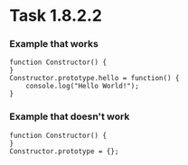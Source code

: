 # Task 1.8.2.2


### Example that works
```
function Constructor() {
}
Constructor.prototype.hello = function() {
    console.log("Hello World!"); 
}

```

### Example that doesn't work
```
function Constructor() {
}
Constructor.prototype = {};

```

